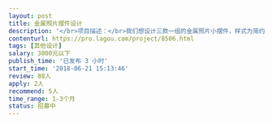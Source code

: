 ```yaml
---                
layout: post       
title: 金属照片摆件设计           
description: '</br>项目描述：</br>我们想设计三款一组的金属照片小摆件，样式为简约几何图形样式，用于将照片摆放在平面展示，照片尺寸最小为6*6cm，最大为10*15cm。</br></br>要求：</br>需要有相关产品设计经验的设计师接单，具体要求我们可以接下来详细确认后再开始。</br></br>时间：实际3天左右，周期1个月左右，中间需要设计师，我们，代工厂三方确认样品。</br></br>请认真负责的设计师投递简历。</br>'     
contenturl: https://pro.lagou.com/project/8506.html      
tags: [其他设计]            
salary: 3000元以下          
publish_time: '已发布 3 小时'         
start_time: '2018-06-21 15:13:46'           
review: 88人                   
apply: 2人                   
recommend: 5人                   
time_range: 1-3个月              
status: 招募中                  
---                 
```


